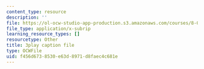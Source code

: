 ```yaml
---
content_type: resource
description: ''
file: https://ol-ocw-studio-app-production.s3.amazonaws.com/courses/8-01sc-classical-mechanics-fall-2016/f456d6738530e63d8971d8faec4c681e_xtpW7fw8s34.srt
file_type: application/x-subrip
learning_resource_types: []
resourcetype: Other
title: 3play caption file
type: OCWFile
uid: f456d673-8530-e63d-8971-d8faec4c681e
---
```

